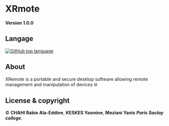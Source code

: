 # XRmote

**Version 1.0.0**

## Langage 

[![GitHub top language](https://img.shields.io/github/languages/top/Chahi-Rabie-Ala-Eddine/XRmote)](https://github.com/Chahi-Rabie-Ala-Eddine/XRmote)
 
## About

XRemote is a portable and secure desktop software allowing remote management and manipulation of devices 🌐 

## License & copyright

© **CHAHI Rabie Ala-Eddine**, **KESKES Yasmine**, **Meziani Yanis** ***Paris Saclay college***.

